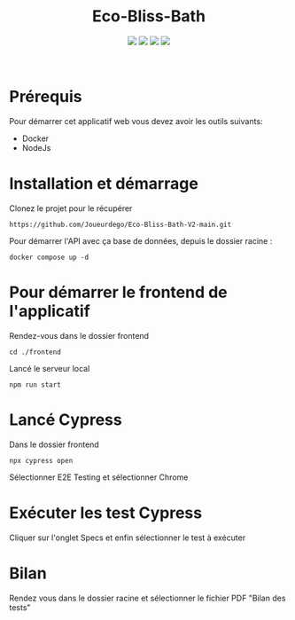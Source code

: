 <div align="center">

# Eco-Bliss-Bath
</div>

<p align="center">
    <img src="https://img.shields.io/badge/MariaDB-v11.7.2-blue">
    <img src="https://img.shields.io/badge/Symfony-v6.2-blue">
    <img src="https://img.shields.io/badge/Angular-v13.3.0-blue">
    <img src="https://img.shields.io/badge/docker--build-passing-brightgreen">
  <br><br><br>
</p>

# Prérequis
Pour démarrer cet applicatif web vous devez avoir les outils suivants:
- Docker
- NodeJs

# Installation et démarrage
Clonez le projet pour le récupérer
``` 
https://github.com/Joueurdego/Eco-Bliss-Bath-V2-main.git
```
Pour démarrer l'API avec ça base de données, depuis le dossier racine :
```
docker compose up -d
```
# Pour démarrer le frontend de l'applicatif
Rendez-vous dans le dossier frontend
```
cd ./frontend
```
Lancé le serveur local 
```
npm run start
```
# Lancé Cypress
Dans le dossier frontend
```
npx cypress open
```
Sélectionner E2E Testing et sélectionner Chrome
# Exécuter les test Cypress
Cliquer sur l'onglet Specs  et enfin sélectionner le test à exécuter  
# Bilan 
Rendez vous dans le dossier racine et sélectionner le fichier PDF "Bilan des tests"